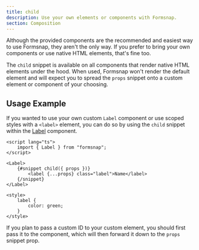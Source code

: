 ```yaml
---
title: child
description: Use your own elements or components with Formsnap.
section: Composition
---
```


<script>
	import { Callout } from '@svecodocs/kit'
</script>

Although the provided components are the recommended and easiest way to use Formsnap, they aren't the only way. If you prefer to bring your own components or use native HTML elements, that's fine too.

The `child` snippet is available on all components that render native HTML elements under the hood. When used, Formsnap won't render the default element and will expect you to spread the `props` snippet onto a custom element or component of your choosing.

## Usage Example

If you wanted to use your own custom `Label` component or use scoped styles with a `<label>` element, you can do so by using the `child` snippet within the [Label](/docs/components/label) component.

```svelte {6-8}
<script lang="ts">
	import { Label } from "formsnap";
</script>

<Label>
	{#snippet child({ props })}
		<label {...props} class="label">Name</label>
	{/snippet}
</Label>

<style>
	label {
		color: green;
	}
</style>
```

<Callout type="note">

If you plan to pass a custom ID to your custom element, you should first pass it to the component, which will then forward it down to the `props` snippet prop.

</Callout>
